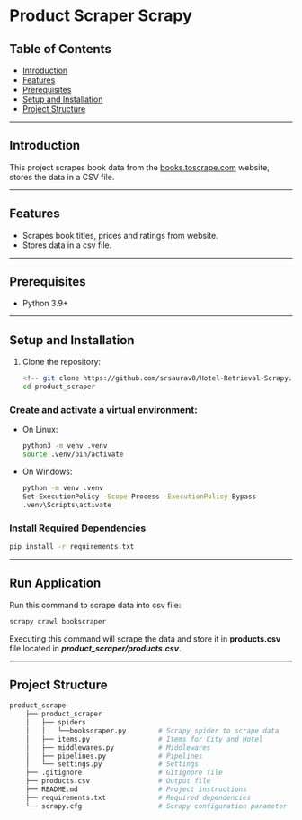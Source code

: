 # Product Scraper Scrapy

## Table of Contents
- [Introduction](#introduction)
- [Features](#features)
- [Prerequisites](#prerequisites)
- [Setup and Installation](#setup-and-installation)
- [Project Structure](#project-structure)

---

## Introduction

This project scrapes book data from the [books.toscrape.com](https://books.toscrape.com/) website, stores the data in a CSV file.

---

## Features

- Scrapes book titles, prices and ratings from website.
- Stores data in a csv file.

---

## Prerequisites

- Python 3.9+

---

## Setup and Installation

1. Clone the repository:
   ```bash
   <!-- git clone https://github.com/srsaurav0/Hotel-Retrieval-Scrapy.git -->
   cd product_scraper
   ```

### Create and activate a virtual environment:
- On Linux:
  ```bash
  python3 -m venv .venv
  source .venv/bin/activate
  ```
- On Windows:
  ```bash
  python -m venv .venv
  Set-ExecutionPolicy -Scope Process -ExecutionPolicy Bypass
  .venv\Scripts\activate
  ```

### **Install Required Dependencies**
```bash
pip install -r requirements.txt
```

---

## Run Application

Run this command to scrape data into csv file:

```bash
scrapy crawl bookscraper
```

Executing this command will scrape the data and store it in **products.csv** file located in ***product_scraper/products.csv***.

---


## Project Structure

```bash
product_scrape
    ├── product_scraper
    │   ├── spiders
    │   │   └──bookscraper.py        # Scrapy spider to scrape data
    │   ├── items.py                 # Items for City and Hotel
    │   ├── middlewares.py           # Middlewares
    │   ├── pipelines.py             # Pipelines
    │   └── settings.py              # Settings
    ├── .gitignore                   # Gitignore file
    ├── products.csv                 # Output file
    ├── README.md                    # Project instructions
    ├── requirements.txt             # Required dependencies
    └── scrapy.cfg                   # Scrapy configuration parameter
```